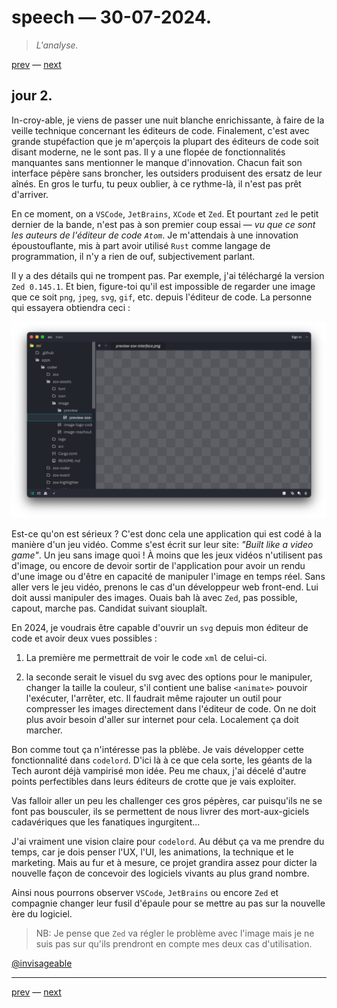 # speech — 30-07-2024.

> *L'analyse.*

[prev](speech-29-07-2024.md) — [next](speech-31-07-2024.md)

## jour 2.

In-croy-able, je viens de passer une nuit blanche enrichissante, à faire de la veille technique concernant les éditeurs de code. Finalement, c'est avec grande stupéfaction que je m'aperçois la plupart des éditeurs de code soit disant moderne, ne le sont pas. Il y a une flopée de fonctionnalités manquantes sans mentionner le manque d'innovation. Chacun fait son interface pépère sans broncher, les outsiders produisent des ersatz de leur aînés. En gros le turfu, tu peux oublier, à ce rythme-là, il n'est pas prêt d'arriver.     

En ce moment, on a `VSCode`, `JetBrains`, `XCode` et `Zed`. Et pourtant `zed` le petit dernier de la bande, n'est pas à son premier coup essai — *vu que ce sont les auteurs de l'éditeur de code `Atom`*. Je m'attendais à une innovation époustouflante, mis à part avoir utilisé `Rust` comme langage de programmation, il n'y a rien de ouf, subjectivement parlant.    

Il y a des détails qui ne trompent pas. Par exemple, j'ai téléchargé la version `Zed 0.145.1`. Et bien, figure-toi qu'il est impossible de regarder une image que ce soit `png`, `jpeg`, `svg`, `gif`, etc. depuis l'éditeur de code. La personne qui essayera obtiendra ceci :   

<p align="left">
  <img src="./misc/screenshot-zed-image-preview.png">
</p>

Est-ce qu'on est sérieux ? C'est donc cela une application qui est codé à la manière d'un jeu vidéo. Comme s'est écrit sur leur site: *"Built like a video game"*. Un jeu sans image quoi ! À moins que les jeux vidéos n'utilisent pas d'image, ou encore de devoir sortir de l'application pour avoir un rendu d'une image ou d'être en capacité de manipuler l'image en temps réel. Sans aller vers le jeu vidéo, prenons le cas d'un développeur web front-end. Lui doit aussi manipuler des images. Ouais bah là avec `Zed`, pas possible, capout, marche pas. Candidat suivant siouplaît.   

En 2024, je voudrais être capable d'ouvrir un `svg` depuis mon éditeur de code et avoir deux vues possibles :   

1. La première me permettrait de voir le code `xml` de celui-ci.    

2. la seconde serait le visuel du svg avec des options pour le manipuler, changer la taille la couleur, s'il contient une balise `<animate>` pouvoir l'exécuter, l'arrêter, etc. Il faudrait même rajouter un outil pour compresser les images directement dans l'éditeur de code. On ne doit plus avoir besoin d'aller sur internet pour cela. Localement ça doit marcher.   

Bon comme tout ça n'intéresse pas la pblèbe. Je vais développer cette fonctionnalité dans `codelord`. D'ici là à ce que cela sorte, les géants de la Tech auront déjà vampirisé mon idée. Peu me chaux, j'ai décelé d'autre points perfectibles dans leurs éditeurs de crotte que je vais exploiter.    

Vas falloir aller un peu les challenger ces gros pépères, car puisqu'ils ne se font pas bousculer, ils se permettent de nous livrer des mort-aux-giciels cadavériques que les fanatiques ingurgitent...   

J'ai vraiment une vision claire pour `codelord`. Au début ça va me prendre du temps, car je dois penser l'UX, l'UI, les animations, la technique et le marketing. Mais au fur et à mesure, ce projet grandira assez pour dicter la nouvelle façon de concevoir des logiciels vivants au plus grand nombre.    

Ainsi nous pourrons observer `VSCode`, `JetBrains` ou encore `Zed` et compagnie changer leur fusil d'épaule pour se mettre au pas sur la nouvelle ère du logiciel.    

> NB: Je pense que `Zed` va régler le problème avec l'image mais je ne suis pas sur qu'ils prendront en compte mes deux cas d'utilisation.    

[@invisageable](https://twitter.com/invisageable)

---

[prev](speech-29-07-2024.md) — [next](speech-31-07-2024.md)